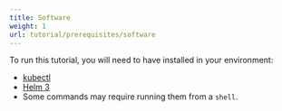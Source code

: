 ```yaml
---
title: Software
weight: 1
url: tutorial/prerequisites/software
---
```


To run this tutorial, you will need to have installed in your environment:

* [kubectl](https://kubernetes.io/docs/tasks/tools/install-kubectl/)
* [Helm 3](https://helm.sh/docs/intro/install/)
* Some commands may require running them from a `shell`.
